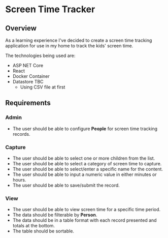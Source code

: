 # Screen Time Tracker
## Overview

As a learning experience I've decided to create a screen time tracking application for use in my home to track the kids' screen time. 

The technologies being used are:
- ASP NET Core
- React
- Docker Container
- Datastore TBC
  - Using CSV file at first

## Requirements
### Admin
* The user should be able to configure **People** for screen time tracking records.
### Capture
* The user should be able to select one or more children from the list.
* The user should be able to select a category of screen time to capture.
* The user should be able to select/enter a specific name for the content.
* The user should be able to input a numeric value in either minutes or hours. 
* The user should be able to save/submit the record.
### View
* The user should be able to view screen time for a specific time period.
* The data should be filterable by **Person**.
* The data should be in a table format with each record presented and totals at the bottom.
* The table should be sortable.